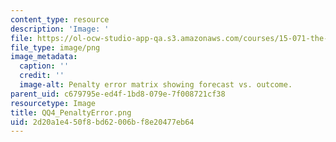 ```yaml
---
content_type: resource
description: 'Image: '
file: https://ol-ocw-studio-app-qa.s3.amazonaws.com/courses/15-071-the-analytics-edge-spring-2017/2d20a1e450f8bd62006bf8e20477eb64_QQ4_PenaltyError.png
file_type: image/png
image_metadata:
  caption: ''
  credit: ''
  image-alt: Penalty error matrix showing forecast vs. outcome.
parent_uid: c679795e-ed4f-1bd8-079e-7f008721cf38
resourcetype: Image
title: QQ4_PenaltyError.png
uid: 2d20a1e4-50f8-bd62-006b-f8e20477eb64
---
```

